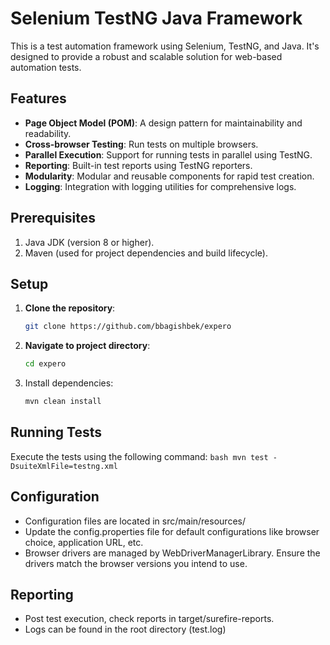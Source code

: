 # Selenium TestNG Java Framework

This is a test automation framework using Selenium, TestNG, and Java. It's designed to provide a robust and scalable solution for web-based automation tests.

## Features

- **Page Object Model (POM)**: A design pattern for maintainability and readability.
- **Cross-browser Testing**: Run tests on multiple browsers.
- **Parallel Execution**: Support for running tests in parallel using TestNG.
- **Reporting**: Built-in test reports using TestNG reporters.
- **Modularity**: Modular and reusable components for rapid test creation.
- **Logging**: Integration with logging utilities for comprehensive logs.

## Prerequisites

1. Java JDK (version 8 or higher).
2. Maven (used for project dependencies and build lifecycle).

## Setup

1. **Clone the repository**:
   ```bash
   git clone https://github.com/bbagishbek/expero
2. **Navigate to project directory**:
    ```bash
   cd expero
3. Install dependencies:   
    ```bash
    mvn clean install

## Running Tests
Execute the tests using the following command:
    ```bash
        mvn test -DsuiteXmlFile=testng.xml
    ```
## Configuration
- Configuration files are located in src/main/resources/
- Update the config.properties file for default configurations like browser choice, application URL, etc.
- Browser drivers are managed by WebDriverManagerLibrary. Ensure the drivers match the browser versions you intend to use.

## Reporting
- Post test execution, check reports in target/surefire-reports.
- Logs can be found in the root directory (test.log)
